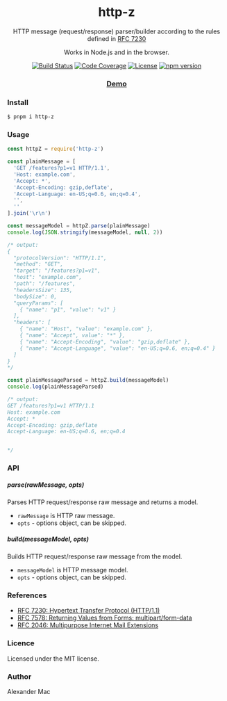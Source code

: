 <p align="center">
  <h1 align="center">http-z</h1>
  <p align="center">HTTP message (request/response) parser/builder according to the rules defined in <a href="https://tools.ietf.org/html/rfc7230">RFC 7230</a></p>
  <p align="center">Works in Node.js and in the browser.</p>
  <p align="center">
    <a href="https://github.com/alexandermac/http-z/actions/workflows/ci.yml?query=branch%3Amaster"><img src="https://github.com/alexandermac/http-z/actions/workflows/ci.yml/badge.svg" alt="Build Status"></a>
    <a href="https://codecov.io/gh/AlexanderMac/http-z"><img src="https://codecov.io/gh/AlexanderMac/http-z/branch/master/graph/badge.svg" alt="Code Coverage"></a>
    <a href="LICENSE"><img src="https://img.shields.io/github/license/alexandermac/http-z.svg" alt="License"></a>
    <a href="https://badge.fury.io/js/http-z"><img src="https://badge.fury.io/js/http-z.svg" alt="npm version"></a>
  </p>
  <h3 align="center"><a href="https://alexandermac.github.io/http-z">Demo</a></h3>
</p>

### Install

```bash
$ pnpm i http-z
```

### Usage

```js
const httpZ = require('http-z')

const plainMessage = [
  'GET /features?p1=v1 HTTP/1.1',
  'Host: example.com',
  'Accept: *',
  'Accept-Encoding: gzip,deflate',
  'Accept-Language: en-US;q=0.6, en;q=0.4',
  '',
  ''
].join('\r\n')

const messageModel = httpZ.parse(plainMessage)
console.log(JSON.stringify(messageModel, null, 2))

/* output:
{
  "protocolVersion": "HTTP/1.1",
  "method": "GET",
  "target": "/features?p1=v1",
  "host": "example.com",
  "path": "/features",
  "headersSize": 135,
  "bodySize": 0,
  "queryParams": [
    { "name": "p1", "value": "v1" }
  ],
  "headers": [
    { "name": "Host", "value": "example.com" },
    { "name": "Accept", value": "*" },
    { "name": "Accept-Encoding", "value": "gzip,deflate" },
    { "name": "Accept-Language", "value": "en-US;q=0.6, en;q=0.4" }
  ]
}
*/

const plainMessageParsed = httpZ.build(messageModel)
console.log(plainMessageParsed)

/* output:
GET /features?p1=v1 HTTP/1.1
Host: example.com
Accept: *
Accept-Encoding: gzip,deflate
Accept-Language: en-US;q=0.6, en;q=0.4


*/
```

### API

##### parse(rawMessage, opts)
Parses HTTP request/response raw message and returns a model.

- `rawMessage` is HTTP raw message.
- `opts` - options object, can be skipped.

##### build(messageModel, opts)
Builds HTTP request/response raw message from the model.

- `messageModel` is HTTP message model.
- `opts` - options object, can be skipped.

### References
- [RFC 7230: Hypertext Transfer Protocol (HTTP/1.1)](https://tools.ietf.org/html/rfc7230)
- [RFC 7578: Returning Values from Forms: multipart/form-data](https://tools.ietf.org/html/rfc7578)
- [RFC 2046: Multipurpose Internet Mail Extensions](https://tools.ietf.org/html/rfc2046)

### Licence
Licensed under the MIT license.

### Author
Alexander Mac
